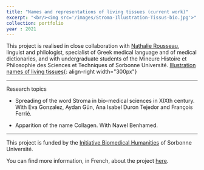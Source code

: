```yaml
---
title: "Names and representations of living tissues (current work)"
excerpt: "<br/><img src='/images/Stroma-Illustration-Tissus-bio.jpg'>"
collection: portfolio
year : 2021
---
```

This project is realised in close collaboration with [Nathalie Rousseau](https://www.iufrance.fr/les-membres-de-liuf/membre/2053-nathalie-rousseau.html), linguist and philologist, specialist of Greek medical language and of medical dictionaries, and with undergraduate students of the Mineure Histoire et Philosophie des Sciences et Techniques of Sorbonne Université. [Illustration names of living tissues](/images/Stroma-Illustration-Tissus-bio.jpg){: align-right width="300px"}

----
Research topics

- Spreading of the word Stroma in bio-medical sciences in XIXth century. With Eva Gonzalez, Aydan Gün, Ana Isabel Duron Tejedor and François Ferrié.

- Apparition of the name Collagen. With Nawel Benhamed.

----

This project is funded by the [Initiative Biomedical Humanities](https://humanites-biomedicales.sorbonne-universite.fr/) of Sorbonne Université. 

You can find more information, in French, about the project [here](https://humanites-biomedicales.sorbonne-universite.fr/la-recherche/noms-et-representations-des-tissus-biologiques).



